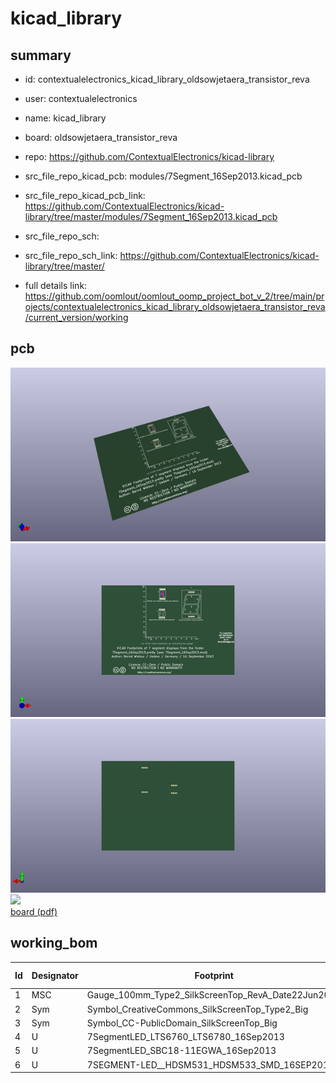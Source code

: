 # kicad_library
 
## summary 
* id: contextualelectronics_kicad_library_oldsowjetaera_transistor_reva
* user: contextualelectronics
* name: kicad_library
* board: oldsowjetaera_transistor_reva
* repo: https://github.com/ContextualElectronics/kicad-library
* src_file_repo_kicad_pcb: modules/7Segment_16Sep2013.kicad_pcb
* src_file_repo_kicad_pcb_link: https://github.com/ContextualElectronics/kicad-library/tree/master/modules/7Segment_16Sep2013.kicad_pcb


* src_file_repo_sch: 
* src_file_repo_sch_link: https://github.com/ContextualElectronics/kicad-library/tree/master/
* full details link: https://github.com/oomlout/oomlout_oomp_project_bot_v_2/tree/main/projects/contextualelectronics_kicad_library_oldsowjetaera_transistor_reva/current_version/working  


## pcb  
![](working_3d_600.png) 
![](working_3d_front_600.png)  
![](working_3d_back_600.png)  
![](working_600.png)  
[board (pdf)](working.pdf)  

## working_bom
| Id | Designator | Footprint | Quantity | Designation | Supplier and ref |  | None | 
| --- | --- | --- | --- | --- | --- | --- | --- | 
| 1 | MSC | Gauge_100mm_Type2_SilkScreenTop_RevA_Date22Jun2010 | 1 | Gauge_100mm_Type2_SilkScreenTop_RevA_Date22Jun2010 |  |  | [''] | 
| 2 | Sym | Symbol_CreativeCommons_SilkScreenTop_Type2_Big | 1 | Symbol_CreativeCommons_Typ2_SilkScreenTop_Big |  |  | [''] | 
| 3 | Sym | Symbol_CC-PublicDomain_SilkScreenTop_Big | 1 | Symbol_CC-PublicDomain_SilkScreenTop_Big |  |  | [''] | 
| 4 | U | 7SegmentLED_LTS6760_LTS6780_16Sep2013 | 1 | 7SegmentLED_LTS6760_LTS6780_16Sep2013 |  |  | [''] | 
| 5 | U | 7SegmentLED_SBC18-11EGWA_16Sep2013 | 1 | 7SegmentLED_SBC18-11EGWA_16Sep2013 |  |  | [''] | 
| 6 | U | 7SEGMENT-LED__HDSM531_HDSM533_SMD_16SEP2013 | 1 | 7SEGMENT-LED__HDSM531_HDSM533_SMD_16SEP2013 |  |  | [''] | 




